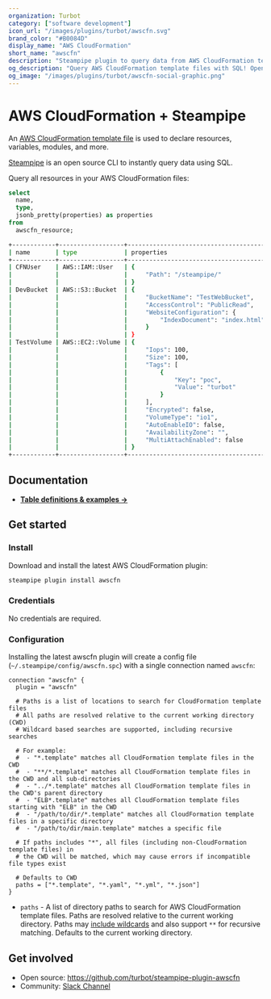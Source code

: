 ```yaml
---
organization: Turbot
category: ["software development"]
icon_url: "/images/plugins/turbot/awscfn.svg"
brand_color: "#B0084D"
display_name: "AWS CloudFormation"
short_name: "awscfn"
description: "Steampipe plugin to query data from AWS CloudFormation template files."
og_description: "Query AWS CloudFormation template files with SQL! Open source CLI. No DB required."
og_image: "/images/plugins/turbot/awscfn-social-graphic.png"
---
```


# AWS CloudFormation + Steampipe

An [AWS CloudFormation template file](https://aws.amazon.com/cloudformation/resources/templates/) is used to declare resources, variables, modules, and more.

[Steampipe](https://steampipe.io) is an open source CLI to instantly query data using SQL.

Query all resources in your AWS CloudFormation files:

```sql
select
  name,
  type,
  jsonb_pretty(properties) as properties
from
  awscfn_resource;
```

```sh
+------------+------------------+---------------------------------------+
| name       | type             | properties                            |
+------------+------------------+---------------------------------------+
| CFNUser    | AWS::IAM::User   | {                                     |
|            |                  |     "Path": "/steampipe/"             |
|            |                  | }                                     |
| DevBucket  | AWS::S3::Bucket  | {                                     |
|            |                  |     "BucketName": "TestWebBucket",    |
|            |                  |     "AccessControl": "PublicRead",    |
|            |                  |     "WebsiteConfiguration": {         |
|            |                  |         "IndexDocument": "index.html" |
|            |                  |     }                                 |
|            |                  | }                                     |
| TestVolume | AWS::EC2::Volume | {                                     |
|            |                  |     "Iops": 100,                      |
|            |                  |     "Size": 100,                      |
|            |                  |     "Tags": [                         |
|            |                  |         {                             |
|            |                  |             "Key": "poc",             |
|            |                  |             "Value": "turbot"         |
|            |                  |         }                             |
|            |                  |     ],                                |
|            |                  |     "Encrypted": false,               |
|            |                  |     "VolumeType": "io1",              |
|            |                  |     "AutoEnableIO": false,            |
|            |                  |     "AvailabilityZone": "",           |
|            |                  |     "MultiAttachEnabled": false       |
|            |                  | }                                     |
+------------+------------------+---------------------------------------+
```

## Documentation

- **[Table definitions & examples →](/plugins/turbot/awscfn/tables)**

## Get started

### Install

Download and install the latest AWS CloudFormation plugin:

```bash
steampipe plugin install awscfn
```

### Credentials

No credentials are required.

### Configuration

Installing the latest awscfn plugin will create a config file (`~/.steampipe/config/awscfn.spc`) with a single connection named `awscfn`:

```hcl
connection "awscfn" {
  plugin = "awscfn"

  # Paths is a list of locations to search for CloudFormation template files
  # All paths are resolved relative to the current working directory (CWD)
  # Wildcard based searches are supported, including recursive searches

  # For example:
  #  - "*.template" matches all CloudFormation template files in the CWD
  #  - "**/*.template" matches all CloudFormation template files in the CWD and all sub-directories
  #  - "../*.template" matches all CloudFormation template files in the CWD's parent directory
  #  - "ELB*.template" matches all CloudFormation template files starting with "ELB" in the CWD
  #  - "/path/to/dir/*.template" matches all CloudFormation template files in a specific directory
  #  - "/path/to/dir/main.template" matches a specific file

  # If paths includes "*", all files (including non-CloudFormation template files) in
  # the CWD will be matched, which may cause errors if incompatible file types exist

  # Defaults to CWD
  paths = ["*.template", "*.yaml", "*.yml", "*.json"]
}
```

- `paths` - A list of directory paths to search for AWS CloudFormation template files. Paths are resolved relative to the current working directory. Paths may [include wildcards](https://pkg.go.dev/path/filepath#Match) and also support `**` for recursive matching. Defaults to the current working directory.

## Get involved

- Open source: https://github.com/turbot/steampipe-plugin-awscfn
- Community: [Slack Channel](https://steampipe.io/community/join)
